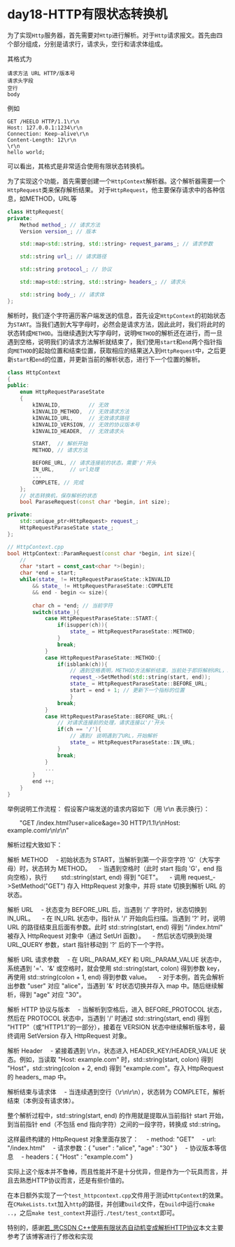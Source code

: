 # day18-HTTP有限状态转换机

为了实现`Http`服务器，首先需要对`Http`进行解析。对于`Http`请求报文。首先由四个部分组成，分别是请求行，请求头，空行和请求体组成。

其格式为
```
请求方法 URL HTTP/版本号
请求头字段
空行
body
```
例如
```
GET /HEELO HTTP/1.1\r\n
Host: 127.0.0.1:1234\r\n
Connection: Keep-alive\r\n
Content-Length: 12\r\n
\r\n
hello world;
```
可以看出，其格式是非常适合使用有限状态转换机。

为了实现这个功能，首先需要创建一个`HttpContext`解析器。这个解析器需要一个`HttpRequest`类来保存解析结果。
对于`HttpRequest`，他主要保存请求中的各种信息，如METHOD，URL等
```c++
class HttpRequest{
private:
    Method method_; // 请求方法
    Version version_; // 版本

    std::map<std::string, std::string> request_params_; // 请求参数

    std::string url_; // 请求路径

    std::string protocol_; // 协议

    std::map<std::string, std::string> headers_; // 请求头

    std::string body_; // 请求体
};
```

解析时，我们逐个字符遍历客户端发送的信息，首先设定`HttpContext`的初始状态为`START`。当我们遇到大写字母时，必然会是请求方法，因此此时，我们将此时的状态转成`METHOD`。当继续遇到大写字母时，说明`METHOD`的解析还在进行，而一旦遇到空格，说明我们的请求方法解析就结束了，我们使用`start`和`end`两个指针指向`METHOD`的起始位置和结束位置，获取相应的结果送入到`HttpRequest`中，之后更新`start`和`end`的位置，并更新当前的解析状态，进行下一个位置的解析。

```c++
class HttpContext
{
public:
    enum HttpRequestParaseState
    {
        kINVALID,         // 无效
        kINVALID_METHOD,  // 无效请求方法
        kINVALID_URL,     // 无效请求路径
        kINVALID_VERSION, // 无效的协议版本号
        kINVALID_HEADER,  // 无效请求头

        START,  // 解析开始
        METHOD, // 请求方法

        BEFORE_URL, // 请求连接前的状态，需要'/'开头
        IN_URL,     // url处理
        ...
        COMPLETE, // 完成
    };
    // 状态转换机，保存解析的状态
    bool ParaseRequest(const char *begin, int size);

private:
    std::unique_ptr<HttpRequest> request_;
    HttpRequestParaseState state_;
};

// HttpContext.cpp
bool HttpContext::ParamRequest(const char *begin, int size){
    //
    char *start = const_cast<char *>(begin);
    char *end = start;
    while(state_ != HttpRequestParaseState::kINVALID 
        && state_ != HttpRequestParaseState::COMPLETE
        && end - begin <= size){
        
        char ch = *end; // 当前字符
        switch(state_){
            case HttpRequestParaseState::START:{
                if(isupper(ch)){
                    state_ = HttpRequestParaseState::METHOD;
                }
                break;
            }
            case HttpRequestParaseState::METHOD:{
                if(isblank(ch)){
                    // 遇到空格表明，METHOD方法解析结束，当前处于即将解析URL，start进入下一个位置
                    request_->SetMethod(std::string(start, end));
                    state_ = HttpRequestParaseState::BEFORE_URL;
                    start = end + 1; // 更新下一个指标的位置
                    }
                break;
            }
            case HttpRequestParaseState::BEFORE_URL:{
                // 对请求连接前的处理，请求连接以'/'开头
                if(ch == '/'){
                    // 遇到/ 说明遇到了URL，开始解析
                    state_ = HttpRequestParaseState::IN_URL;
                }
                break;
            }
            ...
        }
        end ++;
    }
}
```

举例说明工作流程：
假设客户端发送的请求内容如下（用 \r\n 表示换行）：

  "GET /index.html?user=alice&age=30 HTTP/1.1\r\nHost: example.com\r\n\r\n"

解析过程大致如下：

解析 METHOD
 - 初始状态为 START，当解析到第一个非空字符 'G'（大写字母）时，状态转为 METHOD。
 - 当遇到空格时（此时 start 指向 'G'，end 指向空格），执行
  std::string(start, end) 得到 "GET"。
 - 调用 request_->SetMethod("GET") 存入 HttpRequest 对象中，并将 state 切换到解析 URL 的状态。

解析 URL
 - 状态变为 BEFORE_URL 后，当遇到 '/' 字符时，状态切换到 IN_URL。
 - 在 IN_URL 状态中，指针从 '/' 开始向后扫描。当遇到 '?' 时，说明 URL 的路径结束且后面有参数。此时 std::string(start, end) 得到 "/index.html" 被存入 HttpRequest 对象中（通过 SetUrl 函数）。
 - 然后状态切换到处理 URL_QUERY 参数，start 指针移动到 '?' 后的下一个字符。

解析 URL 请求参数
 - 在 URL_PARAM_KEY 和 URL_PARAM_VALUE 状态中，系统遇到 '='、'&' 或空格时，就会使用 std::string(start, colon) 得到参数 key，再使用 std::string(colon + 1, end) 得到参数 value。
 - 对于本例，首先会解析出参数 "user" 对应 "alice"，当遇到 '&' 时状态切换并存入 map 中。随后继续解析，得到 "age" 对应 "30"。

解析 HTTP 协议与版本
 - 当解析到空格后，进入 BEFORE_PROTOCOL 状态，然后在 PROTOCOL 状态中，当遇到 '/' 时通过 std::string(start, end) 得到 "HTTP"（或“HTTP1.1”的一部分），接着在 VERSION 状态中继续解析版本号，最终调用 SetVersion 存入 HttpRequest 对象。

解析 Header
 - 紧接着遇到 \r\n，状态进入 HEADER_KEY/HEADER_VALUE 状态。例如，当读取 "Host: example.com" 时，std::string(start, colon) 得到 "Host"，std::string(colon + 2, end) 得到 "example.com"。存入 HttpRequest 的 headers_ map 中。

解析结束与请求体
 - 当连续遇到空行（\r\n\r\n），状态转为 COMPLETE，解析结束（本例没有请求体）。

整个解析过程中，std::string(start, end) 的作用就是提取从当前指针 start 开始，到当前指针 end（不包括 end 指向字符）之间的一段字符，转换成 std::string。

这样最终构建的 HttpRequest 对象里面存放了：
 - method: "GET"
 - url: "/index.html"
 - 请求参数：{ "user" : "alice", "age" : "30" }
 - 协议版本等信息
 - headers：{ "Host" : "example.com" }


实际上这个版本并不鲁棒，而且性能并不是十分优异，但是作为一个玩具而言，并且去熟悉HTTP协议而言，还是有些价值的。

在本日额外实现了一个`test_httpcontext.cpp`文件用于测试`HttpContext`的效果。在`CMakeLists.txt`加入`http`的路径，并创建`build`文件，在`build`中运行`cmake ..`，之后`make test_context`并运行`./test/test_contxt`即可。

特别的，感谢[若_思CSDN C++使用有限状态自动机变成解析HTTP协议](https://blog.csdn.net/qq_39519014/article/details/112317112)本文主要参考了该博客进行了修改和实现

